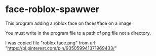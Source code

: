 # face-roblox-spawwer

This program adding a roblox face on faces/face on a image 

You must write in the program file to a path of png file not a directory. 

I was copied file "roblox face.png" from url: "https://pl.pinterest.com/pin/935059941371969433/"
